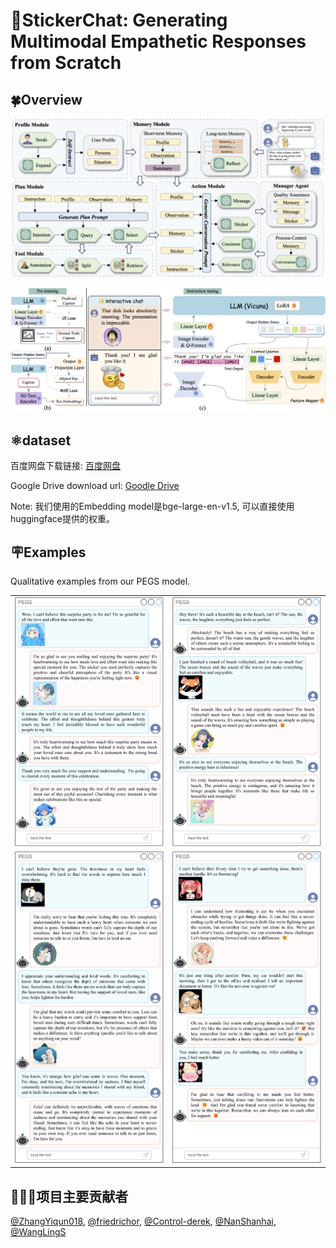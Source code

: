 # :rainbow:StickerChat: Generating Multimodal Empathetic Responses from Scratch

## :four_leaf_clover:Overview

![Agent System](./figure/flow.png)

![PEGS structure](./figure/model_structure.png)


## :atom_symbol:dataset

百度网盘下载链接: [百度网盘](https://pan.baidu.com/s/1q15ShDXZ0nXuY73VsVN5iQ?pwd=maqk)

Google Drive download url: [Goodle Drive](https://drive.google.com/file/d/1GYRSocSDL3Empc-OZYmkXdOvbhZgpNIi/view?usp=sharing)

Note: 我们使用的Embedding model是bge-large-en-v1.5, 可以直接使用huggingface提供的权重。

## :placard:Examples

Qualitative examples from our PEGS model.

|   |   |
:-------------------------:|:-------------------------:
![conv1](figure/case_positive_1.png) | ![conv2](figure/case_positive_2.png)
![conv3](figure/case_negative_1.png) | ![conv4](figure/case_negative_2.png)

## :people_holding_hands:项目主要贡献者
[@ZhangYiqun018](https://github.com/ZhangYiqun018), [@friedrichor](https://github.com/friedrichor), [@Control-derek](https://github.com/Control-derek), [@NanShanhai](https://github.com/NanShanhai), [@WangLingS](https://github.com/WangLingS)